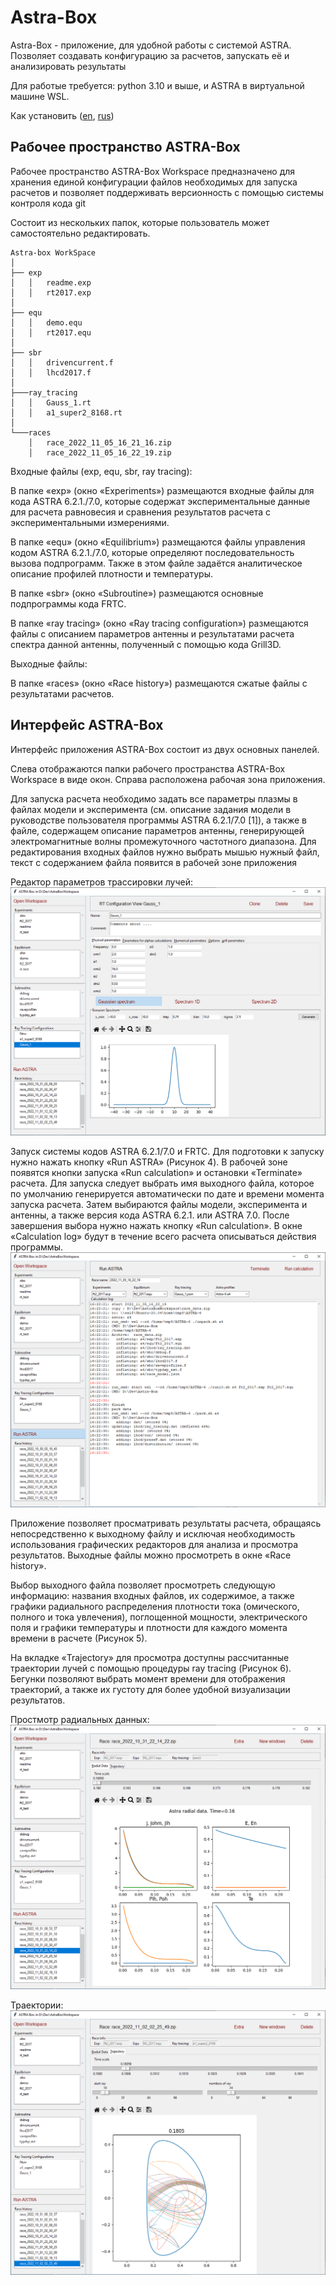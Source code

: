 # Astra-Box

Astra-Box - приложение, для удобной работы c системой ASTRA. 
Позволяет создавать конфигурацию за расчетов, запускать её и анализировать результаты

Для работые требуется: python 3.10 и выше, и ASTRA в виртуальной машине WSL.

Как установить ([en](Installing_ENG.html), [rus](Installing_RUS.html))

## Рабочее пространство ASTRA-Box

Рабочее пространство ASTRA-Box Workspace предназначено для хранения единой
конфигурации файлов необходимых для запуска расчетов и позволяет поддерживать
версионность с помощью системы контроля кода git 

Cостоит из нескольких папок, которые пользователь может самостоятельно редактировать. 

```
Astra-box WorkSpace
│
├── exp 
│   │   readme.exp
│   │   rt2017.exp
│   
├── equ
│   │   demo.equ
│   │   rt2017.equ
│   
├── sbr
│   │   drivencurrent.f
│   │   lhcd2017.f   
│   
├───ray_tracing
│   │   Gauss_1.rt
│   │   a1_super2_8168.rt
│   
└───races
    │   race_2022_11_05_16_21_16.zip    
    │   race_2022_11_05_16_22_19.zip    
```

Входные файлы (exp, equ, sbr, ray tracing):

В папке «exp» (окно «Experiments») размещаются входные файлы для кода ASTRA 6.2.1./7.0, которые содержат экспериментальные данные для расчета равновесия и сравнения результатов расчета с экспериментальными измерениями.

В папке «equ» (окно «Equilibrium») размещаются файлы управления кодом ASTRA 6.2.1./7.0, которые определяют последовательность вызова подпрограмм. Также в этом файле задаётся аналитическое описание профилей плотности и температуры.

В папке «sbr» (окно «Subroutine»)  размещаются основные подпрограммы кода FRTC. 

В папке «ray tracing» (окно «Ray tracing configuration»)  размещаются файлы с описанием параметров антенны и результатами расчета спектра данной антенны, полученный с помощью кода Grill3D. 

Выходные файлы:

В папке «races» (окно «Race history») размещаются сжатые файлы с результатами расчетов.

## Интерфейс ASTRA-Box

Интерфейс приложения ASTRA-Box состоит из двух основных панелей. 

Слева отображаются папки рабочего пространства ASTRA-Box Workspace в виде окон. Справа расположена рабочая зона приложения.

Для запуска расчета необходимо задать все параметры плазмы в файлах модели и эксперимента (см. описание задания модели в руководстве пользователя программы ASTRA 6.2.1/7.0 [1]), а также в файле, содержащем описание параметров антенны, генерирующей электромагнитные волны промежуточного частотного диапазона. Для редактирования входных файлов нужно выбрать мышью нужный файл, текст с содержанием файла появится в рабочей зоне приложения

Редактор параметров трассировки лучей:
![](media/rt.png)

Запуск системы кодов ASTRA 6.2.1/7.0 и FRTC. Для подготовки к запуску нужно нажать кнопку «Run ASTRA» (Рисунок 4). В рабочей зоне появятся кнопки запуска «Run calculation» и остановки «Terminate» расчета. Для запуска следует выбрать имя выходного файла, которое по умолчанию генерируется автоматически по дате и времени момента запуска расчета. Затем выбираются файлы модели, эксперимента и антенны, а также версия кода ASTRA 6.2.1. или ASTRA 7.0. После завершения выбора нужно нажать кнопку «Run calculation». В окне «Calculation log» будут в течение всего расчета описываться действия программы.
![](media/run.png)

Приложение позволяет просматривать результаты расчета, обращаясь непосредственно к выходному файлу и исключая необходимость использования графических редакторов для анализа и просмотра результатов. Выходные файлы можно просмотреть в окне «Race history».

Выбор выходного файла позволяет просмотреть следующую информацию: названия входных файлов, их содержимое, а также графики радиального распределения плотности тока (омического, полного и тока увлечения), поглощенной мощности, электрического поля и графики температуры и плотности для каждого момента времени в расчете (Рисунок 5).

На вкладке «Trajectory» для просмотра доступны рассчитанные траектории лучей с помощью процедуры ray tracing (Рисунок 6). Бегунки позволяют выбрать момент времени для отображения траекторий, а также их густоту для более удобной визуализации результатов. 

Простмотр радиальных данных:
![](media/radial_data.png)

Траектории:
![](media/traj.png)
